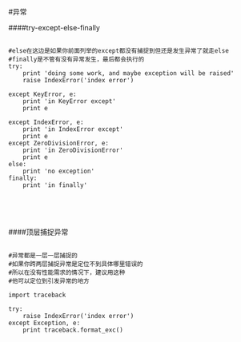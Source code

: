 #异常

####try-except-else-finally
<pre><code>
#else在这边是如果你前面列举的except都没有捕捉到但还是发生异常了就走else
#finally是不管有没有异常发生，最后都会执行的
try:
    print 'doing some work, and maybe exception will be raised'
    raise IndexError('index error')
         
except KeyError, e:
    print 'in KeyError except'
    print e

except IndexError, e:
    print 'in IndexError except'
    print e
except ZeroDivisionError, e:
    print 'in ZeroDivisionError'
    print e
else:
    print 'no exception'
finally:
    print 'in finally'

</code></pre>
<br>
<br>

####顶层捕捉异常
<pre><code>
#异常都是一层一层捕捉的
#如果你跨两层捕捉异常是定位不到具体哪里错误的
#所以在没有性能需求的情况下，建议用这种
#他可以定位到引发异常的地方

import traceback

try:
    raise IndexError('index error')
except Exception, e:
    print traceback.format_exc()

</code></pre>
<br>
<br>
